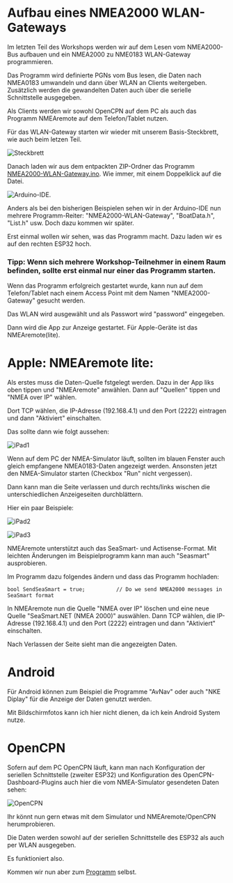 # Aufbau eines NMEA2000 WLAN-Gateways

Im letzten Teil des Workshops werden wir auf dem Lesen vom NMEA2000-Bus aufbauen und ein NMEA2000 zu NME0183 WLAN-Gateway programmieren.

Das Programm wird definierte PGNs vom Bus lesen, die Daten nach NMEA0183 umwandeln und dann über WLAN an Clients weitergeben. Zusätzlich werden die gewandelten Daten auch über die serielle Schnittstelle ausgegeben.

Als Clients werden wir sowohl OpenCPN auf dem PC als auch das Programm NMEAremote auf dem Telefon/Tablet nutzen.

Für das WLAN-Gateway starten wir wieder mit unserem Basis-Steckbrett, wie auch beim letzen Teil.

![Steckbrett](https://github.com/AK-Homberger/NMEA2000-Workshop/blob/main/Bilder/NMEA2000-Basis_Steckplatine.png)

Danach laden wir aus dem entpackten ZIP-Ordner das Programm [NMEA2000-WLAN-Gateway.ino](https://github.com/AK-Homberger/NMEA2000-Workshop/blob/main/NMEA2000-WLAN-Gateway/NMEA2000-WLAN-Gateway.ino). Wie immer, mit einem Doppelklick auf die Datei.

![Arduino-IDE](https://github.com/AK-Homberger/NMEA2000-Workshop/blob/main/Bilder/Arduino-IDE-GW.png).

Anders als bei den bisherigen Beispielen sehen wir in der Arduino-IDE nun mehrere Programm-Reiter: "NMEA2000-WLAN-Gateway", "BoatData.h", "List.h" usw. Doch dazu kommen wir später.

Erst einmal wollen wir sehen, was das Programm macht. Dazu laden wir es auf den rechten ESP32 hoch.

### Tipp: Wenn sich mehrere Workshop-Teilnehmer in einem Raum befinden, sollte erst einmal nur einer das Programm starten.

Wenn das Programm erfolgreich gestartet wurde, kann nun auf dem Telefon/Tablet nach einem Access Point mit dem Namen "NMEA2000-Gateway" gesucht werden.

Das WLAN wird ausgewählt und als Passwort wird "password" eingegeben.

Dann wird die App zur Anzeige gestartet. Für Apple-Geräte ist das NMEAremote(lite). 

# Apple: NMEAremote lite:

Als erstes muss die Daten-Quelle fstgelegt werden. Dazu in der App liks oben tippen und "NMEAremote" anwählen. Dann auf "Quellen" tippen und "NMEA over IP" wählen.

Dort TCP wählen, die IP-Adresse (192.168.4.1) und den Port (2222) eintragen und dann "Aktiviert" einschalten.

Das sollte dann wie folgt aussehen:

![iPad1](https://github.com/AK-Homberger/NMEA2000-Workshop/blob/main/Bilder/IMG_0937.PNG)

Wenn auf dem PC der NMEA-Simulator läuft, sollten im blauen Fenster auch gleich empfangene NMEA0183-Daten angezeigt werden. Ansonsten jetzt den NMEA-Simulator starten (Checkbox "Run" nicht vergessen).

Dann kann man die Seite verlassen und durch rechts/links wischen die unterschiedlichen Anzeigeseiten durchblättern.

Hier ein paar Beispiele:

![iPad2](https://github.com/AK-Homberger/NMEA2000-Workshop/blob/main/Bilder/IMG_0938.PNG)

![iPad3](https://github.com/AK-Homberger/NMEA2000-Workshop/blob/main/Bilder/IMG_0939.PNG)

NMEAremote unterstützt auch das SeaSmart- und Actisense-Format. Mit leichten Änderungen im Beispielprogramm kann man auch "Seasmart" ausprobieren. 

Im Programm dazu folgendes ändern und dass das Programm hochladen:

```
bool SendSeaSmart = true;          // Do we send NMEA2000 messages in SeaSmart format
```

In NMEAremote nun die Quelle "NMEA over IP" löschen und eine neue Quelle "SeaSmart.NET (NMEA 2000)" auswählen. Dann TCP wählen, die IP-Adresse (192.168.4.1) und den Port (2222) eintragen und dann "Aktiviert" einschalten.

Nach Verlassen der Seite sieht man die angezeigten Daten. 

# Android

Für Android können zum Beispiel die Programme "AvNav" oder auch "NKE Diplay" für die Anzeige der Daten genutzt werden.

Mit Bildschirmfotos kann ich hier nicht dienen, da ich kein Android System nutze.


# OpenCPN
Sofern auf dem PC OpenCPN läuft, kann man nach Konfiguration der seriellen Schnittstelle (zweiter ESP32) und Konfiguration des OpenCPN-Dashboard-Plugins auch hier die vom NMEA-Simulator gesendeten Daten sehen:

![OpenCPN](https://github.com/AK-Homberger/NMEA2000-Workshop/blob/main/Bilder/OpenCPN.png)

Ihr könnt nun gern etwas mit dem Simulator und NMEAremote/OpenCPN herumprobieren.

Die Daten werden sowohl auf der seriellen Schnittstelle des ESP32 als auch per WLAN ausgegeben.

Es funktioniert also. 

Kommen wir nun aber zum [Programm](https://github.com/AK-Homberger/NMEA2000-Workshop/blob/main/WLAN-GW2.md) selbst.

